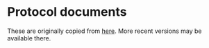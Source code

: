 # Protocol documents

These are originally copied from [here](https://github.com/SCBI-ForestGEO/SCBImortality/tree/main/Protocols). More recent versions may be available there.
